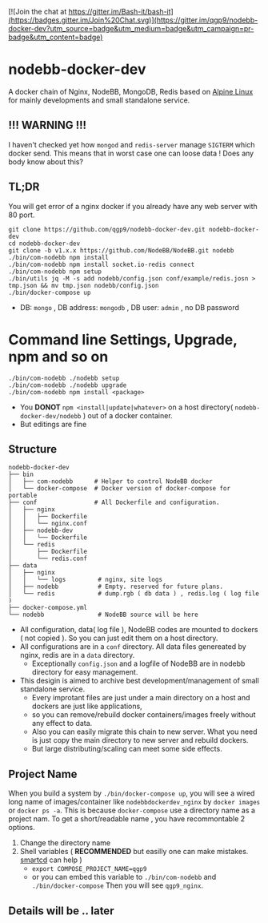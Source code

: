 [![Join the chat at https://gitter.im/Bash-it/bash-it](https://badges.gitter.im/Join%20Chat.svg)](https://gitter.im/qgp9/nodebb-docker-dev?utm_source=badge&utm_medium=badge&utm_campaign=pr-badge&utm_content=badge)

# nodebb-docker-dev

A docker chain of Nginx, NodeBB, MongoDB, Redis based on [Alpine Linux](http://www.alpinelinux.org) for mainly developments and small standalone service. 

## **!!! WARNING !!!**
I haven't checked yet how `mongod` and `redis-server` manage `SIGTERM` which docker send.
This means that in worst case one can loose data !
Does any body know about this?

## TL;DR
You will get error of a nginx docker if you already have any web server with 80 port.
```
git clone https://github.com/qgp9/nodebb-docker-dev.git nodebb-docker-dev
cd nodebb-docker-dev
git clone -b v1.x.x https://github.com/NodeBB/NodeBB.git nodebb
./bin/com-nodebb npm install
./bin/com-nodebb npm install socket.io-redis connect
./bin/com-nodebb npm setup
./bin/utils jq -M -s add nodebb/config.json conf/example/redis.josn > tmp.json && mv tmp.json nodebb/config.json
./bin/docker-compose up 
```
* DB: `mongo` , DB address: `mongodb` , DB user: `admin` , no DB password

# Command line Settings, Upgrade, npm  and so on
```
./bin/com-nodebb ./nodebb setup
./bin/com-nodebb ./nodebb upgrade
./bin/com-nodebb npm install <package>
```
* You **DONOT** `npm <install|update|whatever>` on a host directory( `nodebb-docker-dev/nodebb` ) out of a docker container.
* But editings are fine

## Structure
```
nodebb-docker-dev
├── bin   
│   ├── com-nodebb      # Helper to control NodeBB docker
│   └── docker-compose  # Docker version of docker-compose for portable
├── conf                # All Dockerfile and configuration.
│   ├── nginx
│   │   ├── Dockerfile
│   │   └── nginx.conf
│   ├── nodebb-dev
│   │   └── Dockerfile
│   └── redis
│       ├── Dockerfile
│       └── redis.conf
├── data
│   ├── nginx
│   │   └── logs         # nginx, site logs
│   ├── nodebb           # Empty. reserved for future plans.
│   └── redis            # dump.rgb ( db data ) , redis.log ( log file ) 
├── docker-compose.yml
└── nodebb               # NodeBB source will be here 
```
* All configuration, data( log file ), NodeBB codes are mounted to dockers ( not copied ). So you can just edit them on a host directory.
* All configurations are in a `conf` directory. All data files genereated by nginx, redis are in a `data` directory.
  * Exceptionally `config.json` and a logfile of NodeBB are in nodebb directory for easy management.
* This desigin is aimed to archive best development/management of small standalone service. 
  * Every improtant files are just under a main directory on a host and dockers are just like applications, 
  * so you can remove/rebuild docker containers/images freely without any effect to data.
  * Also you can easily migrate this chain to new server. What you need is just copy the main directory to new server and rebuild dockers.
  * But large distributing/scaling can meet some side effects. 

## Project Name
When you build a system by `./bin/docker-compose up`, you will see a wired long name of images/container like `nodebbdockerdev_nginx` by `docker images` or `docker ps -a`. This is because `docker-compose` use a directory name as a project nam.
To get a short/readable name , you have recommontable 2 options.
  1. Change the directory name
  2. Shell variables ( **RECOMMENDED** but easilly one can make mistakes. [smartcd](https://github.com/cxreg/smartcd) can help )
     * `export COMPOSE_PROJECT_NAME=qgp9`
     * or you can embed this variable to `./bin/com-nodebb` and `./bin/docker-compose`
Then you will see `qgp9_nginx`.

## Details will be .. later
